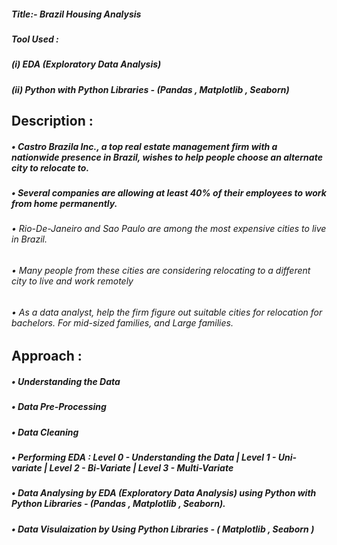 #####  Title:- Brazil Housing Analysis
#####  Tool Used :
##### (i)  EDA (Exploratory Data Analysis) 
##### (ii) Python with Python Libraries - (Pandas , Matplotlib , Seaborn) 

## Description :
##### • Castro Brazila Inc., a top real estate management firm with a nationwide presence in Brazil, wishes to help people choose an alternate city to relocate to.
##### • Several companies are allowing at least 40% of their employees to work from home permanently.
###### • Rio-De-Janeiro and Sao Paulo are among the most expensive cities to live in Brazil.
###### • Many people from these cities are considering relocating to a different city to live and work remotely
###### • As a data analyst, help the firm figure out suitable cities for relocation for bachelors. For mid-sized families, and Large families.

## Approach :
##### • Understanding the Data
##### • Data Pre-Processing
##### • Data Cleaning
##### • Performing EDA : Level 0 - Understanding the Data | Level 1 - Uni-variate | Level 2 - Bi-Variate | Level 3 - Multi-Variate
##### • Data Analysing by EDA (Exploratory Data Analysis) using Python with Python Libraries - (Pandas , Matplotlib , Seaborn).
##### • Data Visulaization by Using Python Libraries - ( Matplotlib , Seaborn )
